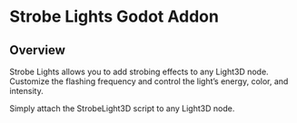 # Strobe Lights Godot Addon

## Overview
Strobe Lights allows you to add strobing effects to any Light3D node. Customize the flashing frequency and control the light’s energy, color, and intensity.

Simply attach the StrobeLight3D script to any Light3D node.
